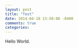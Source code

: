 ```yaml
---
layout: post
title: "Test"
date: 2014-04-18 13:50:08 -0400
comments: true
categories: 
---
```


Hello World.